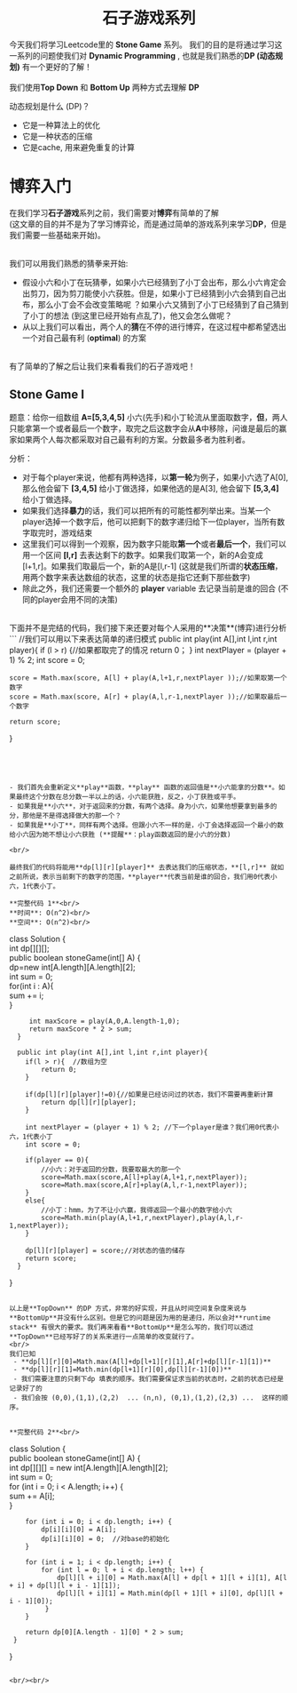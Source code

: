 # <center>石子游戏系列</center>

今天我们将学习Leetcode里的 **Stone Game** 系列。 我们的目的是将通过学习这一系列的问题使我们对 **Dynamic Programming** , 也就是我们熟悉的**DP (动态规划)** 有一个更好的了解！<br/><br/>我们使用**Top Down** 和 **Bottom Up** 两种方式去理解 **DP** 
<br/>

动态规划是什么 (DP)？
 - 它是一种算法上的优化
 - 它是一种状态的压缩
 - 它是cache, 用来避免重复的计算



#  博弈入门

在我们学习**石子游戏**系列之前，我们需要对**博弈**有简单的了解 <br/>(这文章的目的并不是为了学习博弈论，而是通过简单的游戏系列来学习**DP**，但是我们需要一些基础来开始)。<br/>

<br/>
我们可以用我们熟悉的猜拳来开始:<br/>

 - 假设小六和小丁在玩猜拳，如果小六已经猜到了小丁会出布，那么小六肯定会出剪刀，因为剪刀能使小六获胜。但是，如果小丁已经猜到小六会猜到自己出布，那么小丁会不会改变策略呢 ？如果小六又猜到了小丁已经猜到了自己猜到了小丁的想法 (到这里已经开始有点乱了)，他又会怎么做呢？
 - 从以上我们可以看出，两个人的**猜**在不停的进行博弈，在这过程中都希望选出一个对自己最有利 (**optimal**) 的方案

<br/>
有了简单的了解之后让我们来看看我们的石子游戏吧！



## Stone Game I


题意：给你一组数组 **A=[5,3,4,5]** 小六(先手)和小丁轮流从里面取数字，**但**，两人只能拿第一个或者最后一个数字，取完之后这数字会从**A**中移除，问谁是最后的赢家如果两个人每次都采取对自己最有利的方案。分数最多者为胜利者。<br/>

分析：

 - 对于每个player来说，他都有两种选择，以**第一轮**为例子，如果小六选了A[0], 那么他会留下 **[3,4,5]**  给小丁做选择，如果他选的是A[3], 他会留下 **[5,3,4]** 给小丁做选择。
 - 如果我们选择**暴力**的话，我们可以把所有的可能性都列举出来。当某一个player选掉一个数字后，他可以把剩下的数字递归给下一位player，当所有数字取完时，游戏结束
 - 这里我们可以得到一个观察，因为数字只能取**第一个**或者**最后一个**，我们可以用一个区间 **[l,r]** 去表达剩下的数字。如果我们取第一个，新的A会变成[l+1,r]。如果我们取最后一个，新的A是[l,r-1]  (这就是我们所谓的**状态压缩**，用两个数字来表达数组的状态，这里的状态是指它还剩下那些数字)
 - 除此之外，我们还需要一个额外的 **player** variable 去记录当前是谁的回合 (不同的player会用不同的决策)
<br/>
 下面并不是完结的代码，我们接下来还要对每个人采用的**决策**(博弈)进行分析
 ```
//我们可以用以下来表达简单的递归模式
public int play(int A[],int l,int r,int player){ 
	if (l > r) {//如果都取完了的情况
		 return 0；
	}
	int nextPlayer = (player + 1) % 2;
	int score = 0;

	score = Math.max(score, A[l] + play(A,l+1,r,nextPlayer ));//如果取第一个数字
	score = Math.max(score, A[r] + play(A,l,r-1,nextPlayer ));//如果取最后一个数字

    return score;
} 
```




- 我们首先会重新定义**play**函数，**play** 函数的返回值是**小六能拿的分数**。如果最终这个分数在总分数一半以上的话，小六能获胜，反之，小丁获胜或平手。
- 如果我是**小六**，对于返回来的分数，有两个选择。身为小六，如果他想要拿到最多的分，那他是不是得选择做大的那一个？
- 如果我是**小丁**，同样有两个选择。但跟小六不一样的是，小丁会选择返回一个最小的数给小六因为她不想让小六获胜 (**提醒**：play函数返回的是小六的分数)
 
<br/>

最终我们的代码将能用**dp[l][r][player]** 去表达我们的压缩状态，**[l,r]** 就如之前所说，表示当前剩下的数字的范围，**player**代表当前是谁的回合，我们用0代表小六，1代表小丁。

**完整代码 1**<br/>
**时间**: O(n^2)<br/>
**空间**: O(n^2)<br/>

 ```
class Solution {  
	 int dp[][][];  
	 public boolean stoneGame(int[] A) {  
	     dp=new int[A.length][A.length][2];  
		    int sum = 0;  
	     for(int i : A){  
	         sum += i;  
	     }    
	  
	     int maxScore = play(A,0,A.length-1,0);  
	     return maxScore * 2 > sum;  
	  }  
  
      public int play(int A[],int l,int r,int player){  
        if(l > r){  //数组为空
            return 0;  
        }  
        
        if(dp[l][r][player]!=0){//如果是已经访问过的状态，我们不需要再重新计算  
            return dp[l][r][player];  
        }  
  
        int nextPlayer = (player + 1) % 2; //下一个player是谁？我们用0代表小六，1代表小丁 
        int score = 0;  
  
        if(player == 0){ 
	        //小六：对于返回的分数，我要取最大的那一个 
            score=Math.max(score,A[l]+play(A,l+1,r,nextPlayer));  
            score=Math.max(score,A[r]+play(A,l,r-1,nextPlayer));  
        }  
        else{  
	        //小丁：hmm，为了不让小六赢，我得返回一个最小的数字给小六
            score=Math.min(play(A,l+1,r,nextPlayer),play(A,l,r-1,nextPlayer));  
        }  
  
        dp[l][r][player] = score;//对状态的值的储存
        return score;  
      }  
}
```

以上是**TopDown** 的DP 方式，非常的好实现，并且从时间空间复杂度来说与**BottomUp**并没有什么区别。但是它的问题是因为用的是递归，所以会对**runtime stack** 有很大的要求。我们再来看看**BottomUp**是怎么写的，我们可以透过**TopDown**已经写好了的关系来进行一点简单的改变就行了。
<br/>
我们已知
 - **dp[l][r][0]=Math.max(A[l]+dp[l+1][r][1],A[r]+dp[l][r-1][1])**
 - **dp[l][r][1]=Math.min(dp[l+1][r][0],dp[l][r-1][0])**
 - 我们需要注意的只剩下dp 填表的顺序。我们需要保证求当前的状态时，之前的状态已经是记录好了的
 - 我们会按 (0,0),(1,1),(2,2)  ... (n,n), (0,1),(1,2),(2,3) ...  这样的顺序。


**完整代码 2**<br/>
```
class Solution {  
    public boolean stoneGame(int[] A) {  
        int dp[][][] = new int[A.length][A.length][2];  
        int sum = 0;  
		for (int i = 0; i < A.length; i++) {  
		     sum += A[i];  
		}  
  
        for (int i = 0; i < dp.length; i++) {  
            dp[i][i][0] = A[i];  
            dp[i][i][0] = 0;  //对base的初始化
        }  
  
        for (int i = 1; i < dp.length; i++) {  
            for (int l = 0; l + i < dp.length; l++) {  
                dp[l][l + i][0] = Math.max(A[l] + dp[l + 1][l + i][1], A[l + i] + dp[l][l + i - 1][1]);  
                dp[l][l + i][1] = Math.min(dp[l + 1][l + i][0], dp[l][l + i - 1][0]);  
             }  
        }  
  
        return dp[0][A.length - 1][0] * 2 > sum;  
     }  
}
```

<br/><br/>

